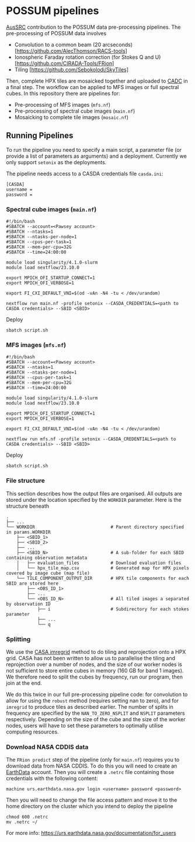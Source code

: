 # POSSUM pipelines

[AusSRC](https://aussrc.org) contribution to the POSSUM data pre-processing pipelines. The pre-processing of POSSUM data involves

* Convolution to a common beam (20 arcseconds) [https://github.com/AlecThomson/RACS-tools]
* Ionospheric Faraday rotation correction (for Stokes Q and U) [https://github.com/CIRADA-Tools/FRion]
* Tiling [https://github.com/Sebokolodi/SkyTiles]

Then, complete HPX tiles are mosaicked together and uploaded to [CADC](https://www.cadc-ccda.hia-iha.nrc-cnrc.gc.ca/en/) in a final step. The workflow can be applied to MFS images or full spectral cubes. In this repository there are pipelines for:

* Pre-processing of MFS images (`mfs.nf`)
* Pre-processing of spectral cube images (`main.nf`)
* Mosaicking to complete tile images (`mosaic.nf`)

## Running Pipelines

To run the pipeline you need to specify a main script, a parameter file (or provide a list of parameters as arguments) and a deployment. Currently we only support `setonix` as the deployments.

The pipeline needs access to a CASDA credentials file `casda.ini`:

```
[CASDA]
username =
password =
```

### Spectral cube images (`main.nf`)

```
#!/bin/bash
#SBATCH --account=<Pawsey account>
#SBATCH --ntasks=1
#SBATCH --ntasks-per-node=1
#SBATCH --cpus-per-task=1
#SBATCH --mem-per-cpu=32G
#SBATCH --time=24:00:00

module load singularity/4.1.0-slurm
module load nextflow/23.10.0

export MPICH_OFI_STARTUP_CONNECT=1
export MPICH_OFI_VERBOSE=1

export FI_CXI_DEFAULT_VNI=$(od -vAn -N4 -tu < /dev/urandom)

nextflow run main.nf -profile setonix --CASDA_CREDENTIALS=<path to CASDA credentials> --SBID <SBID>
```

Deploy

```
sbatch script.sh
```

### MFS images (`mfs.nf`)

```
#!/bin/bash
#SBATCH --account=<Pawsey account>
#SBATCH --ntasks=1
#SBATCH --ntasks-per-node=1
#SBATCH --cpus-per-task=1
#SBATCH --mem-per-cpu=32G
#SBATCH --time=24:00:00

module load singularity/4.1.0-slurm
module load nextflow/23.10.0

export MPICH_OFI_STARTUP_CONNECT=1
export MPICH_OFI_VERBOSE=1

export FI_CXI_DEFAULT_VNI=$(od -vAn -N4 -tu < /dev/urandom)

nextflow run mfs.nf -profile setonix --CASDA_CREDENTIALS=<path to CASDA credentials> --SBID <SBID>
```

Deploy

```
sbatch script.sh
```


### File structure

This section describes how the output files are organised. All outputs are stored under the location specified by the `WORKDIR` parameter. Here is the structure beneath

```
.
├── ...
└── WORKDIR                             # Parent directory specified in params.WORKDIR
    ├── <SBID_1>
    ├── <SBID_2>
    ├── ...
    ├── <SBID_N>                        # A sub-folder for each SBID containing observation metadata
    │   ├── evaluation_files            # Download evaluation files
    │   └── hpx_tile_map.csv            # Generated map for HPX pixels covered by image cube (map file)
    └── TILE_COMPONENT_OUTPUT_DIR       # HPX tile components for each SBID are stored here
        ├── <OBS_ID_1>
        ├── ...
        └── <OBS_ID_N>                  # All tiled images a separated by observation ID
            ├── i                       # Subdirectory for each stokes parameter
            ├── ...
            └── q

```

### Splitting

We use the [CASA imregrid](https://casadocs.readthedocs.io/en/v6.2.0/_modules/casatasks/analysis/imregrid.html) method to do tiling and reprojection onto a HPX grid. CASA has not been written to allow us to parallelise the tiling and reprojection over a number of nodes, and the size of our worker nodes is not sufficient to store entire cubes in memory (160 GB for band 1 images). We therefore need to split the cubes by frequency, run our program, then join at the end.

We do this twice in our full pre-processing pipeline code: for convolution to allow for using the `robust` method (requires setting nan to zero), and for `imregrid` to produce tiles as described earlier. The number of splits in frequency are specified by the `NAN_TO_ZERO_NSPLIT` and `NSPLIT` parameters respectively. Depending on the size of the cube and the size of the worker nodes, users will have to set these parameters to optimally utilise computing resources.

### Download NASA CDDIS data

The `FRion predict` step of the pipeline (only for `main.nf`) requires you to download data from NASA CDDIS. To do this you will need to create an [EarthData](https://urs.earthdata.nasa.gov/) account. Then you will create a `.netrc` file containing those credentials with the following content:

```
machine urs.earthdata.nasa.gov login <username> password <password>
```

Then you will need to change the file access pattern and move it to the home directory on the cluster which you intend to deploy the pipeline

```
chmod 600 .netrc
mv .netrc ~/
```

For more info: https://urs.earthdata.nasa.gov/documentation/for_users
